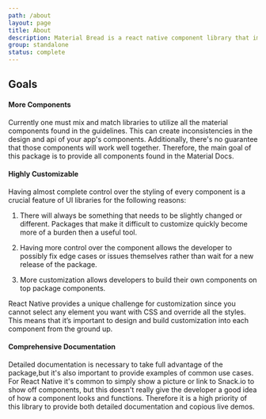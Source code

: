 ```yaml
---
path: /about
layout: page
title: About
description: Material Bread is a react native component library that implements Material Design Guidelines. It works on iOS, Android, and web browsers (using react-native-web.)
group: standalone
status: complete
---
```


## Goals

<section>

#### More Components

Currently one must mix and match libraries to utilize all the material components found in the guidelines. This can create inconsistencies in the design and api of your app's components. Additionally, there's no guarantee that those components will work well together. Therefore, the main goal of this package is to provide all components found in the Material Docs.

</section>

<section>

#### Highly Customizable

Having almost complete control over the styling of every component is a crucial feature of UI libraries for the following reasons:

1. There will always be something that needs to be slightly changed or different. Packages that make it difficult to customize quickly become more of a burden then a useful tool.

2. Having more control over the component allows the developer to possibly fix edge cases or issues themselves rather than wait for a new release of the package.

3. More customization allows developers to build their own components on top package components.

React Native provides a unique challenge for customization since you cannot select any element you want with CSS and override all the styles. This means that it’s important to design and build customization into each component from the ground up.

</section>

<section>

#### Comprehensive Documentation

Detailed documentation is necessary to take full advantage of the package,but it's also important to provide examples of common use cases. For React Native it's common to simply show a picture or link to Snack.io to show off components, but this doesn't really give the developer a good idea of how a component looks and functions. Therefore it is a high priority of this library to provide both detailed documentation and copious live demos.

</section>
